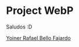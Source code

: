 # Project WebP

Saludos :D

[Yoiner Rafael Bello Fajardo](https://www.linkedin.com/in/yoinerbello/)
